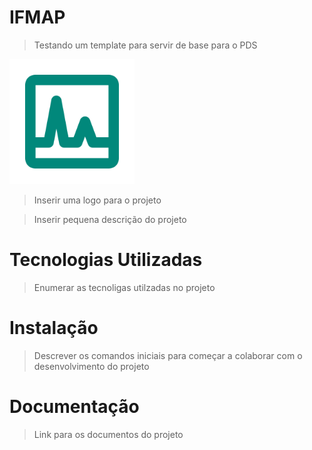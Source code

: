 # IFMAP

>Testando um template para servir de base para o PDS

<img src="logo.png" width="200" height="200" />

>Inserir uma logo para o projeto

>Inserir pequena descrição do projeto

# Tecnologias Utilizadas

>Enumerar as tecnoligas utilzadas no projeto


# Instalação

>Descrever os comandos iniciais para começar a colaborar com o desenvolvimento do projeto



# Documentação

>Link para os documentos do projeto
